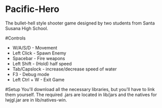 Pacific-Hero
============

The bullet-hell style shooter game designed by two students from Santa Susana High School.

#Controls
 - W/A/S/D - Movement
 - Left Click - Spawn Enemy
 - Spacebar - Fire weapons
 - Left Shift - (Hold) half speed
 - Tab/Capslock - increase/decrease speed of water
 - F3 - Debug mode
 - Left Ctrl + W - Exit Game

#Setup
You'll download all the necessary libraries, but you'll have to link them yourself.
The required .jars are located in lib/jars and the natives for lwjgl.jar are in 
lib/natives-win.

